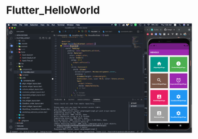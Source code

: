 # Flutter_HelloWorld

![alt text](https://github.com/PongPloy2016/Flutter_HelloWorld/blob/master/flutter_layout/assets/Screen%20Shot%202564-09-09%20at%2001.20.10.png?raw=true)



